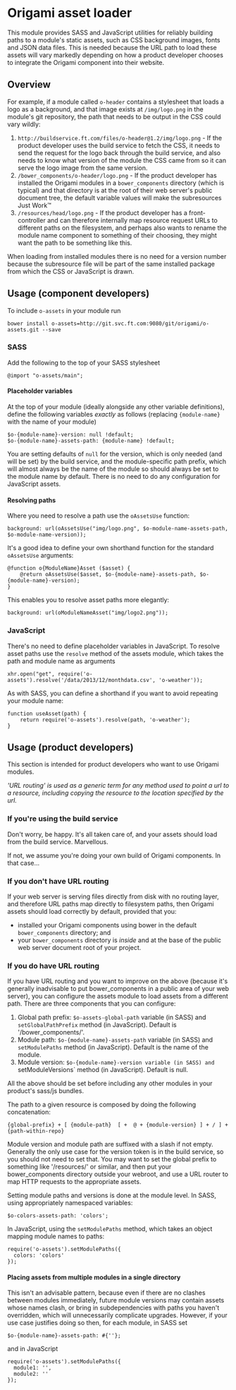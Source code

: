 # Origami asset loader

This module provides SASS and JavaScript utilities for reliably building paths to a module's static assets, such as CSS background images, fonts and JSON data files. This is needed because the URL path to load these assets will vary markedly depending on how a product developer chooses to integrate the Origami component into their website.

## Overview

For example, if a module called `o-header` contains a stylesheet that loads a logo as a background, and that image exists at `/img/logo.png` in the module's git repository, the path that needs to be output in the CSS could vary wildly:

1. `http://buildservice.ft.com/files/o-header@1.2/img/logo.png` - If the product developer uses the build service to fetch the CSS, it needs to send the request for the logo back through the build service, and also needs to know what version of the module the CSS came from so it can serve the logo image from the same version.
1. `/bower_components/o-header/logo.png` - If the product developer has installed the Origami modules in a `bower_components` directory (which is typical) and that directory is at the root of their web server's public document tree, the default variable values will make the subresources Just Work&trade;
1. `/resources/head/logo.png` - If the product developer has a front-controller and can therefore internally map resource request URLs to different paths on the filesystem, and perhaps also wants to rename the module name component to something of their choosing, they might want the path to be something like this.

When loading from installed modules there is no need for a version number because the subresource file will be part of the same installed package from which the CSS or JavaScript is drawn.

## Usage (component developers)

To include `o-assets` in your module run

	bower install o-assets=http://git.svc.ft.com:9080/git/origami/o-assets.git --save

### SASS

Add the following to the top of your SASS stylesheet

	@import "o-assets/main";  

#### Placeholder variables

At the top of your module (ideally alongside any other variable definitions), define the following variables *exactly* as follows (replacing `{module-name}` with the name of your module)

	$o-{module-name}-version: null !default;
	$o-{module-name}-assets-path: {module-name} !default;

You are setting defaults of `null` for the version, which is only needed (and will be set) by the build service, and the module-specific path prefix, which will almost always be the name of the module so should always be set to the module name by default.  There is no need to do any configuration for JavaScript assets.

#### Resolving paths

Where you need to resolve a path use the `oAssetsUse` function:

	background: url(oAssetsUse("img/logo.png", $o-module-name-assets-path, $o-module-name-version));

It's a good idea to define your own shorthand function for the standard `oAssetsUse` arguments:

    @function o{ModuleName}Asset ($asset) {
        @return oAssetsUse($asset, $o-{module-name}-assets-path, $o-{module-name}-version);
    }

This enables you to resolve asset paths more elegantly:

	background: url(oModuleNameAsset("img/logo2.png"));

### JavaScript

There's no need to define placeholder variables in JavaScript. To resolve asset paths use the `resolve` method of the assets module, which takes the path and module name as arguments

	xhr.open("get", require('o-assets').resolve('/data/2013/12/monthdata.csv', 'o-weather'));

As with SASS, you can define a shorthand if you want to avoid repeating your module name:

	function useAsset(path) {
		return require('o-assets').resolve(path, 'o-weather');
	}

## Usage (product developers)

This section is intended for product developers who want to use Origami modules.

*'URL routing' is used as a generic term for any method used to point a url to a resource, including copying the resource to the location specified by the url.*

### If you're using the build service

Don't worry, be happy.  It's all taken care of, and your assets should load from the build service.  Marvellous.

If not, we assume you're doing your own build of Origami components.  In that case...

### If you don't have URL routing

If your web server is serving files directly from disk with no routing layer, and therefore URL paths map directly to filesystem paths, then Origami assets should load correctly by default, provided that you:

* installed your Origami components using bower in the default `bower_components` directory; and
* your `bower_components` directory is *inside* and at the base of the public web server document root of your project.

### If you do have URL routing

If you have URL routing and you want to improve on the above (because it's generally inadvisable to put bower_components in a public area of your web server), you can configure the assets module to load assets from a different path.  There are three components that you can configure:

1. Global path prefix: `$o-assets-global-path` variable (in SASS) and `setGlobalPathPrefix` method (in JavaScript).  Default is '/bower_components/'.
1. Module path: `$o-{module-name}-assets-path` variable (in SASS) and `setModulePaths` method (in JavaScript).  Default is the name of the module.
1. Module version: `$o-{module-name}-version variable (in SASS) and `setModuleVersions` method (in JavaScript).  Default is null.

All the above should be set before including any other modules in your product's sass/js bundles.

The path to a given resource is composed by doing the following concatenation:

	{global-prefix} + [ {module-path}  [ +  @ + {module-version} ] + / ] + {path-within-repo}

Module version and module path are suffixed with a slash if not empty.  Generally the only use case for the version token is in the build service, so you should not need to set that. You may want to set the global prefix to something like '/resources/' or similar, and then put your bower_components directory outside your webroot, and use a URL router to map HTTP requests to the appropriate assets.

Setting module paths and versions is done at the module level.  In SASS, using appropriately namespaced variables:

	$o-colors-assets-path: 'colors';

In JavaScript, using the `setModulePaths` method, which takes an object mapping module names to paths:

	require('o-assets').setModulePaths({
	  colors: 'colors'
	});

#### Placing assets from multiple modules in a single directory

This isn't an advisable pattern, because even if there are no clashes between modules immediately, future module versions may contain assets whose names clash, or bring in subdependencies with paths you haven't overridden, which will unnecessarily complicate upgrades. However, if your use case justifies doing so then, for each module, in SASS set 

    $o-{module-name}-assets-path: #{''};

and in JavaScript

	require('o-assets').setModulePaths({
	  module1: '',
	  module2: ''
	});